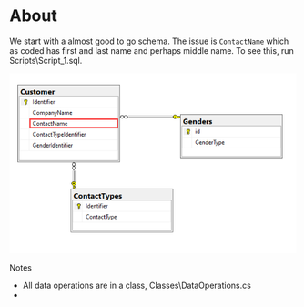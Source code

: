 ﻿# About

We start with a almost good to go schema. The issue is `ContactName` which as coded has first and last name and perhaps middle name. To see this, run Scripts\Script_1.sql. 

![Schema 1](assets/Schema_1.png)

Notes

- All data operations are in a class, Classes\DataOperations.cs
- 
